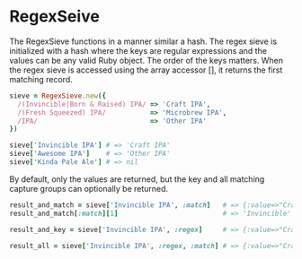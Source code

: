 # RegexSeive

The RegexSieve functions in a manner similar a hash.  The regex sieve
is initialized with a hash where the keys are regular expressions and
the values can be any valid Ruby object.  The order of the keys
matters.  When the regex sieve is accessed using the array accessor
[], it returns the first matching record.

````ruby
sieve = RegexSieve.new({
  /(Invincible|Born & Raised) IPA/ => 'Craft IPA',
  /(Fresh Squeezed) IPA/           => 'Microbrew IPA',
  /IPA/                            => 'Other IPA'
})

sieve['Invincible IPA'] # => 'Craft IPA'
sieve['Awesome IPA']    # => 'Other IPA'
sieve['Kinda Pale Ale'] # => nil
````

By default, only the values are returned, but the key and all matching
capture groups can optionally be returned.

````ruby
result_and_match = sieve['Invincible IPA', :match]   # => {:value=>"Craft IPA", :match=>#<MatchData "Invincible IPA" 1:"Invincible">}
result_and_match[:match][1]                          # => 'Invincible'

result_and_key = sieve['Invincible IPA', :regex]     # => {:value=>"Craft IPA", :regex=>/(Invincible|Born & Raised) IPA/}

result_all = sieve['Invincible IPA', :regex, :match] # => {:value=>"Craft IPA", :regex=>/(Invincible|Born & Raised) IPA/, :match=>#<MatchData "Invincible IPA" 1:"Invincible">}
````
